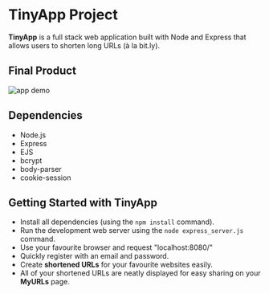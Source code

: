 # TinyApp Project

**TinyApp** is a full stack web application built with Node and Express that allows users to shorten long URLs (à la bit.ly).

## Final Product

![app demo](./TinyApp_giphy.gif)

## Dependencies

- Node.js
- Express
- EJS
- bcrypt
- body-parser
- cookie-session

## Getting Started with **TinyApp**

- Install all dependencies (using the `npm install` command).
- Run the development web server using the `node express_server.js` command.
- Use your favourite browser and request "localhost:8080/"
- Quickly register with an email and password.
- Create **shortened URLs** for your favourite websites easily.
- All of your shortened URLs are neatly displayed for easy sharing on your **MyURLs** page.